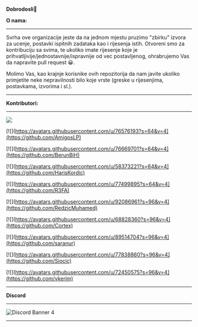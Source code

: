 **Dobrodosli**👋


**O nama:**
<hr>
Svrha ove organizacije jeste da na jednom mjestu pruzimo "zbirku" izvora za ucenje, postavki ispitnih zadataka kao i rijesenja istih. Otvoreni smo za kontribuciju sa svima, te ukoliko imate rijesenje koje je prihvatljivije/jednostavnije/ispravnije od vec postavljenog, ohrabrujemo Vas da napravite pull request 😀.

Molimo Vas, kao krajnje korisnike ovih repozitorija da nam javite ukoliko primjetite neke nepravilnosti bilo koje vrste (greske u rijesenjima, postavkama, izvorima i sl.).
<hr>

**Kontributori:**
<hr>

[![](https://avatars.githubusercontent.com/u/58472052?s=96&v=4)](https://github.com/AdivonSlav)

[![](https://avatars.githubusercontent.com/u/76576193?s=64&v=4](https://github.com/AmigosLP)

[![](https://avatars.githubusercontent.com/u/76669701?s=64&v=4](https://github.com/BerunBiH)

[![](https://avatars.githubusercontent.com/u/58373221?s=64&v=4](https://github.com/HarisKordic)

[![](https://avatars.githubusercontent.com/u/77499895?s=64&v=4](https://github.com/R3FA)

[![](https://avatars.githubusercontent.com/u/92086961?s=96&v=4](https://github.com/RedzicMuhamed)

[![](https://avatars.githubusercontent.com/u/68828360?s=96&v=4](https://github.com/Cortex)

[![](https://avatars.githubusercontent.com/u/89514704?s=96&v=4](https://github.com/saranur)

[![](https://avatars.githubusercontent.com/u/77838860?s=96&v=4](https://github.com/Siocic)

[![](https://avatars.githubusercontent.com/u/72450575?s=96&v=4](https://github.com/vkerim)


<hr>

**Discord**
<hr>


![Discord Banner 4](https://discordapp.com/api/guilds/787773373748740128/widget.png?style=banner4)


<hr>

